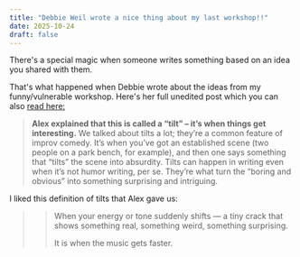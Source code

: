 ```yaml
---
title: "Debbie Weil wrote a nice thing about my last workshop!!"
date: 2025-10-24
draft: false
---
```


There's a special magic when someone writes something based on an idea you shared with them. 

That's what happened when Debbie wrote about the ideas from my funny/vulnerable workshop. 
Here's her full unedited post which you can also [read here:](https://debbieweil.substack.com/p/permission-to-be-boring) 

>**Alex explained that this is called a “tilt” – it’s when things get interesting.** We talked about tilts a lot; they’re a common feature of improv comedy. It’s when you’ve got an established scene (two people on a park bench, for example), and then one says something that “tilts” the scene into absurdity. Tilts can happen in writing even when it’s not humor writing, per se. They’re what turn the “boring and obvious” into something surprising and intriguing.
>
I liked this definition of tilts that Alex gave us:
>
>> When your energy or tone suddenly shifts — a tiny crack that shows something real, something weird, something surprising.
>>
>> It is when the music gets faster.
